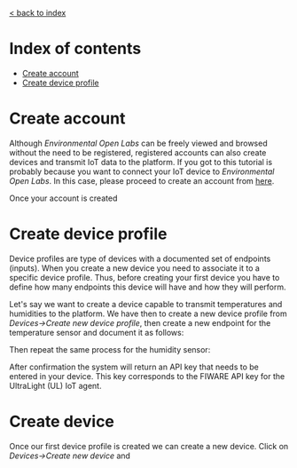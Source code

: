 [< back to index](../README.md)

# Index of contents

- [Create account](#create-account)
- [Create device profile](#create-device-profile)

# Create account

Although _Environmental Open Labs_ can be freely viewed and browsed without the need to be registered, registered accounts can also create devices and transmit IoT data to the platform. If you got to this tutorial is probably because you want to connect your IoT device to _Environmental Open Labs_. In this case, please proceed to create an account from [here]().

Once your account is created

# Create device profile

Device profiles are type of devices with a documented set of endpoints (inputs). When you create a new device you need to associate it to a specific device profile. Thus, before creating your first device you have to define how many endpoints this device will have and how they will perform.

Let's say we want to create a device capable to transmit temperatures and humidities to the platform. We have then to create a new device profile from _Devices->Create new device profile_, then create a new endpoint for the temperature sensor and document it as follows:

Then repeat the same process for the humidity sensor:

After confirmation the system will return an API key that needs to be entered in your device. This key corresponds to the FIWARE API key for the UltraLight (UL) IoT agent.

# Create device

Once our first device profile is created we can create a new device. Click on _Devices->Create new device_ and

